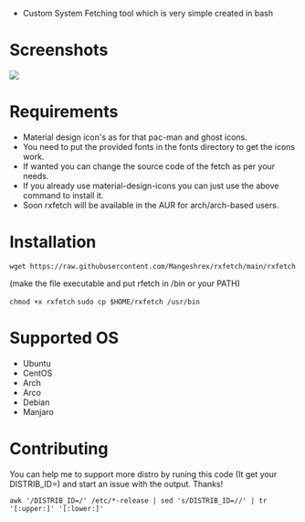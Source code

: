 
- Custom System Fetching tool which is very simple created in bash

# Screenshots
<img src="https://raw.githubusercontent.com/Mangeshrex/rfetch/main/screenshots/void2.png">


# Requirements 
- Material design icon's as for that pac-man and ghost icons. 
- You need to put the provided fonts in the fonts directory to get the icons work. 
- If wanted you can change the source code of the fetch as per your needs. 
- If you already use material-design-icons you can just use the above command to install it.  
- Soon rxfetch will be available in the AUR for arch/arch-based users. 

# Installation 

 ```
 wget https://raw.githubusercontent.com/Mangeshrex/rxfetch/main/rxfetch
 ```

 (make the file executable and put rfetch in /bin or your PATH)

 ```chmod +x rxfetch```
 ```sudo cp $HOME/rxfetch /usr/bin ```

# Supported OS
- Ubuntu
- CentOS
- Arch
- Arco
- Debian
- Manjaro

# Contributing

You can help me to support more distro by runing this code (It get your DISTRIB_ID=) and start an issue with the output. Thanks!

```awk '/DISTRIB_ID=/' /etc/*-release | sed 's/DISTRIB_ID=//' | tr '[:upper:]' '[:lower:]'```
